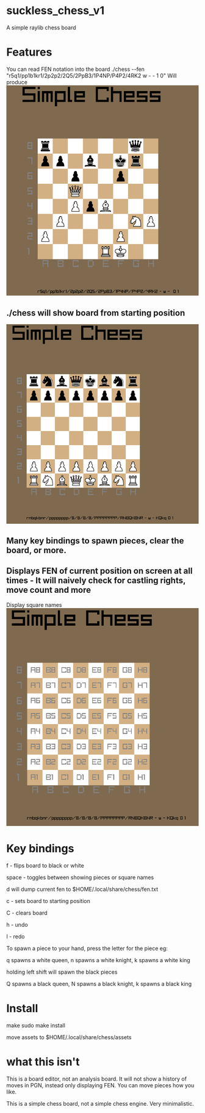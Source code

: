 # suckless_chess_v1
A simple raylib chess board

# Features
You can read FEN notation into the board
./chess --fen "r5q1/pp1b1kr1/2p2p2/2Q5/2PpB3/1P4NP/P4P2/4RK2 w - - 1 0"
Will produce
![Image of fen above rendered](https://github.com/sherllyneo/suckless_chess_v1/blob/main/readme_images/fen.png?raw=true)


## ./chess will show board from starting position

![Image of fen above rendered](https://github.com/sherllyneo/suckless_chess_v1/blob/main/readme_images/start.png?raw=true)

## Many key bindings to spawn pieces, clear the board, or more.


## Displays FEN of current position on screen at all times - It will naively check for castling rights, move count and more

Display square names
![Image of fen above rendered](https://github.com/sherllyneo/suckless_chess_v1/blob/main/readme_images/square.png?raw=true)

# Key bindings
f - flips board to black or white

space - toggles between showing pieces or square names

d will dump current fen to $HOME/.local/share/chess/fen.txt


c - sets board to starting position

C - clears board

h - undo

l - redo

To spawn a piece to your hand, press the letter for the piece 
eg:

q spawns a white queen, n spawns a white knight, k spawns a white king

holding left shift will spawn the black pieces

Q spawns a black queen, N spawns a black knight, k spawns a black king


# Install
make
sudo make install

move assets to $HOME/.local/share/chess/assets

# what this isn't 

This is a board editor, not an analysis board. 
It will not show a history of moves in PGN, instead only displaying FEN.
You can move pieces how you like.

This is a simple chess board, not a simple chess engine. Very minimalistic.


